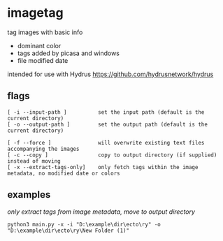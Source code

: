# imagetag
tag images with basic info
  - dominant color
  - tags added by picasa and windows
  - file modified date
 
intended for use with Hydrus https://github.com/hydrusnetwork/hydrus

## flags
```
[ -i --input-path ]          set the input path (default is the current directory)
[ -o --output-path ]         set the output path (default is the current directory)

[ -f --force ]               will overwrite existing text files accompanying the images
[ -c --copy ]                copy to output directory (if supplied) instead of moving
[ -x --extract-tags-only]    only fetch tags within the image metadata, no modified date or colors
```

## examples

*only extract tags from image metadata, move to output directory*
```
python3 main.py -x -i "D:\example\dir\ecto\ry" -o "D:\example\dir\ecto\ry\New Folder (1)"
```
